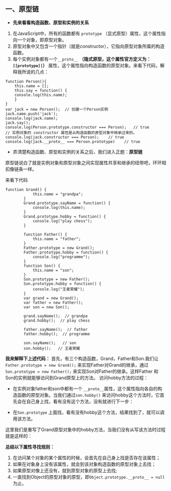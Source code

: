## 一、原型链
-  **先来看看构造函数、原型和实例的关系**
 1. 在JavaScript中，所有的函数都有 `prototype` （显式原型）属性，这个属性指向一个对象，即原型对象。
 2. 原型对象中又包含一个指针（就是constructor），它指向原型对象所属的构造函数。
 3. 每个实例对象都有一个`__proto__`  **（隐式原型，这个属性官方定义为：`[[prototype]]`）** 属性，这个属性指向构造函数的原型对象。来看下代码，解释我所说的几点：

```
function Person(){
	this.name = [];
	this.say = function() {
	console.log(this.name);
	}
}
var jack = new Person();  // 创建一个Person实例
jack.name.push('jack');
console.log(jack.name);
jack.say();
console.log(Person.prototype.constructor === Person);   // true
// 实例对象的 constructor 属性是从构造函数的原型对象中继承过来的。
console.log(jack.constructor === Person);    // true
console.log(jack.__proto__ === Person.prototype)    // true
``` 
- 弄清楚构造函数、原型和实例的关系之后，我们进入正题：**原型链**  



原型链说白了就是实例对象和原型对象之间实现属性共享和继承的纽带吧，环环相扣像链条一样。

来看下代码
```
function Grand() {
			this.name = "grandpa";
		}
		Grand.prototype.sayName = function() {
			console.log(this.name);
		}
		Grand.prototype.hobby = function() {
			console.log("play chess");
		}

		function Father() {
			this.name = "father";
		}
		Father.prototype = new Grand();
		Father.prototype.hobby = function() {
			console.log("programme");
		}
		function Son() {
			this.name = "son";
		}
		Son.prototype = new Father();
		Son.prototype.hobby = function() {
			console.log("王者荣耀");
		}
		var grand = new Grand();
		var father = new Father();
		var son = new Son();

		grand.sayName();  // grandpa
		grand.hobby();  // play chess

		father.sayName();  // father
		father.hobby();  // programme

		son.sayName();   // son
		son.hobby();   // 王者荣耀
```



**我来解释下上述代码：**
首先，有三个构造函数，Grand，Father和Son.我们让 `Father.prototype = new Grand();` 来实现Father对Grand的继承，通过 `Son.prototype = new Father();` 来实现Son对Father的继承。这样Father 和 Son的实例就能够访问到Grand原型上的方法。
访问hobby方法的过程：

- 在实例对象father和son中都有一个 `__proto__`属性，这个属性指向各自的构造函数的原型对象。当我们通过`son.hobby()` 来访问hobby这个方法时，它首先会在自己身上找，看有没有这个方法，没有就进行下一步：

- 在`Son.prototype`  上面找，看有没有hobby这个方法，结果找到了，就可以调用该方法。

这里我们是重写了Grand原型对象中的hobby方法，当我们没有从写该方法时过程就是这样的：

**总结以下属性寻找规则：**

1. 在访问某个对象的某个属性的时候，会首先在自己身上找是否存在该属性；
2. 如果在对象身上没有该属性，就会到该对象构造函数的原型对象上去找；
3. 如果原型对像上还没有，就到原型对象的原型上去找;
4. 一直找到Object的原型对象的原型，即`Object.prototype.__proto__ = null` 为止。